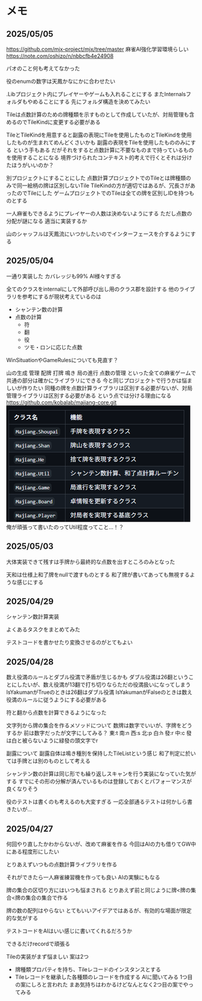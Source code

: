 # メモ

## 2025/05/05

https://github.com/mjx-project/mjx/tree/master
麻雀AI強化学習環境らしい
https://note.com/oshizo/n/nbbcfb4e24908

パオのこと何も考えてなかった

役のenumの数字は天鳳かなにかに合わせたい

.Libプロジェクト内にプレイヤーやゲームも入れることにする
またInternalsフォルダもやめることにする
先にフォルダ構造を決めてみたい

Tileは点数計算のための牌種類を示すものとして作成していたが、対局管理も含めるのでTileKindに変更する必要がある

TileとTileKindを用意すると副露の表現にTileを使用したものとTileKindを使用したものが生まれてめんどくさいかも
副露の表現をTileを使用したもののみにする という手もある
だがそれをすると点数計算に不要なものまで持っているものを使用することになる
境界づけられたコンテキスト的考えで行くとそれは分けたほうがいいのか？

別プロジェクトにすることにした
点数計算プロジェクトでのTileとは牌種類のみで同一絵柄の牌は区別しないTile TileKindの方が適切ではあるが、冗長さがあったのでTileにした
ゲームプロジェクトでのTileは全ての牌を区別しIDを持つものとする

一人麻雀もできるようにプレイヤーの人数は決めないようにする
ただし点数の分配が謎になる 適当に実装するか

山のシャッフルは天鳳流にいつかしたいのでインターフェースを介するようにする

## 2025/05/04

一通り実装した カバレッジも99% AI様々すぎる

全てのクラスをinternalにして外部呼び出し用のクラス郡を設計する
他のライブラリを参考にするが現状考えているのは

- シャンテン数の計算
- 点数の計算
  - 符
  - 翻
  - 役
  - ツモ・ロンに応じた点数

WinSituationやGameRulesについても見直す？

山の生成 管理 配牌 打牌 鳴き 局の進行 点数の管理 といった全ての麻雀ゲームで共通の部分は確かにライブラリにできる
今と同じプロジェクトで行うかは悩ましいが作りたい
同種の牌を点数計算ライブラリは区別する必要がないが、対局管理ライブラリは区別する必要がある という点では分ける理由になる
https://github.com/kobalab/majiang-core.git
![majiang-core](image.png)  
俺が頑張って書いたのってUtil程度ってこと…！？

## 2025/05/03

大体実装できて残すは手牌から最終的な点数を出すところのみとなった

天和は仕様上和了牌をnullで渡すものとする
和了牌が書いてあっても無視するような感じにする

## 2025/04/29

シャンテン数計算実装

よくあるタスクをまとめてみた

テストコードを書かせたり変換させるのがとてもよい

## 2025/04/28

数え役満のルールとダブル役満で矛盾が生じるかも
ダブル役満は26翻ということにしたいが、数え役満が13翻で打ち切りならただの役満扱いになってしまう
IsYakumanがTrueのときは26翻はダブル役満 IsYakumanがFalseのときは数え役満のルールに従うようにする必要がある

符と翻から点数を計算できるようになった

文字列から牌の集合を作るメソッドについて
数牌は数字でいいが、字牌をどうするか
前は数字だったが文字にしてみる？
東:t 南:n 西:s 北:p
白:h 發:r 中:c
發は白と被らないように緑發の頭文字でr

副露について
副露自体は鳴き種別を保持したTileListという感じ
和了判定に於いては手牌とは別のものとして考える

シャンテン数の計算は同じ形でも繰り返しスキャンを行う実装になっていた気がする
すでにその形の分解が済んでいるものは登録しておくとパフォーマンスが良くなりそう

役のテストは書くのも考えるのも大変すぎる
一応全部通るテストは何かしら書きたいが…

## 2025/04/27

何回やり直したかわからないが、改めて麻雀を作る
今回はAIの力も借りてGW中にある程度形にしたい

とりあえずいつもの点数計算ライブラリを作る

それができたら一人麻雀練習機を作っても良い
AIの実験にもなる

牌の集合の区切り方にはいつも悩まされる
とりあえず前と同じように牌<牌の集合<牌の集合の集合で作る

牌の数の配列はやらない
とてもいいアイデアではあるが、有効的な場面が限定的な気がする

テストコードをAIはいい感じに書いてくれるだろうか

できるだけrecordで頑張る

Tileの実装がまず悩ましい
案は2つ
- 牌種類プロパティを持ち、Tileレコードのインスタンスとする
- Tileレコードを継承した各種類のレコードを作成する
AIに聞いてみる
1つ目の案にしろと言われた
まあ気持ちはわかるけどなんとなく2つ目の案でやってみる
